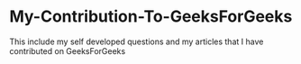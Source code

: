 # My-Contribution-To-GeeksForGeeks
This include my self developed questions and my articles that I have contributed on GeeksForGeeks
